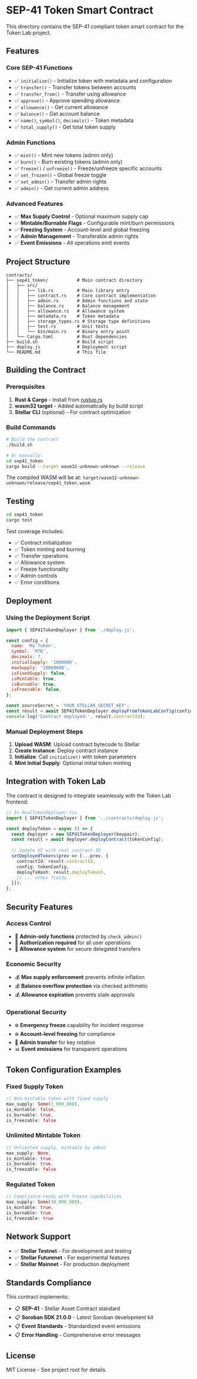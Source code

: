 # SEP-41 Token Smart Contract

This directory contains the SEP-41 compliant token smart contract for the Token Lab project.

## Features

### Core SEP-41 Functions
- ✅ `initialize()` - Initialize token with metadata and configuration
- ✅ `transfer()` - Transfer tokens between accounts
- ✅ `transfer_from()` - Transfer using allowance
- ✅ `approve()` - Approve spending allowance
- ✅ `allowance()` - Get current allowance
- ✅ `balance()` - Get account balance
- ✅ `name()`, `symbol()`, `decimals()` - Token metadata
- ✅ `total_supply()` - Get total token supply

### Admin Functions
- ✅ `mint()` - Mint new tokens (admin only)
- ✅ `burn()` - Burn existing tokens (admin only)
- ✅ `freeze()` / `unfreeze()` - Freeze/unfreeze specific accounts
- ✅ `set_frozen()` - Global freeze toggle
- ✅ `set_admin()` - Transfer admin rights
- ✅ `admin()` - Get current admin address

### Advanced Features
- ✅ **Max Supply Control** - Optional maximum supply cap
- ✅ **Mintable/Burnable Flags** - Configurable mint/burn permissions
- ✅ **Freezing System** - Account-level and global freezing
- ✅ **Admin Management** - Transferable admin rights
- ✅ **Event Emissions** - All operations emit events

## Project Structure

```
contracts/
├── sep41_token/           # Main contract directory
│   ├── src/
│   │   ├── lib.rs         # Main library entry
│   │   ├── contract.rs    # Core contract implementation
│   │   ├── admin.rs       # Admin functions and state
│   │   ├── balance.rs     # Balance management
│   │   ├── allowance.rs   # Allowance system
│   │   ├── metadata.rs    # Token metadata
│   │   ├── storage_types.rs # Storage type definitions
│   │   ├── test.rs        # Unit tests
│   │   └── bin/main.rs    # Binary entry point
│   └── Cargo.toml         # Rust dependencies
├── build.sh               # Build script
├── deploy.js              # Deployment script
└── README.md              # This file
```

## Building the Contract

### Prerequisites

1. **Rust & Cargo** - Install from [rustup.rs](https://rustup.rs/)
2. **wasm32 target** - Added automatically by build script
3. **Stellar CLI** (optional) - For contract optimization

### Build Commands

```bash
# Build the contract
./build.sh

# Or manually:
cd sep41_token
cargo build --target wasm32-unknown-unknown --release
```

The compiled WASM will be at: `target/wasm32-unknown-unknown/release/sep41_token.wasm`

## Testing

```bash
cd sep41_token
cargo test
```

Test coverage includes:
- ✅ Contract initialization
- ✅ Token minting and burning  
- ✅ Transfer operations
- ✅ Allowance system
- ✅ Freeze functionality
- ✅ Admin controls
- ✅ Error conditions

## Deployment

### Using the Deployment Script

```javascript
import { SEP41TokenDeployer } from './deploy.js';

const config = {
  name: 'My Token',
  symbol: 'MTK',
  decimals: 7,
  initialSupply: '1000000',
  maxSupply: '10000000',
  isFixedSupply: false,
  isMintable: true,
  isBurnable: true,
  isFreezable: false,
};

const sourceSecret = 'YOUR_STELLAR_SECRET_KEY';
const result = await SEP41TokenDeployer.deployFromTokenLabConfig(config, sourceSecret);
console.log('Contract deployed:', result.contractId);
```

### Manual Deployment Steps

1. **Upload WASM**: Upload contract bytecode to Stellar
2. **Create Instance**: Deploy contract instance
3. **Initialize**: Call `initialize()` with token parameters
4. **Mint Initial Supply**: Optional initial token minting

## Integration with Token Lab

The contract is designed to integrate seamlessly with the Token Lab frontend:

```typescript
// In RealTokenDeployer.tsx
import { SEP41TokenDeployer } from '../contracts/deploy.js';

const deployToken = async () => {
  const deployer = new SEP41TokenDeployer(keypair);
  const result = await deployer.deployContract(tokenConfig);
  
  // Update UI with real contract ID
  setDeployedTokens(prev => [...prev, {
    contractId: result.contractId,
    config: tokenConfig,
    deployTxHash: result.deployTxHash,
    // ... other fields
  }]);
};
```

## Security Features

### Access Control
- 🔐 **Admin-only functions** protected by `check_admin()`
- 🔐 **Authorization required** for all user operations
- 🔐 **Allowance system** for secure delegated transfers

### Economic Security
- 💰 **Max supply enforcement** prevents infinite inflation
- 💰 **Balance overflow protection** via checked arithmetic
- 💰 **Allowance expiration** prevents stale approvals

### Operational Security  
- ❄️ **Emergency freeze** capability for incident response
- ❄️ **Account-level freezing** for compliance
- 🔄 **Admin transfer** for key rotation
- 📊 **Event emissions** for transparent operations

## Token Configuration Examples

### Fixed Supply Token
```rust
// Non-mintable token with fixed supply
max_supply: Some(1_000_000),
is_mintable: false,
is_burnable: true,
is_freezable: false
```

### Unlimited Mintable Token
```rust
// Unlimited supply, mintable by admin
max_supply: None,
is_mintable: true,
is_burnable: true,
is_freezable: false
```

### Regulated Token
```rust
// Compliance-ready with freeze capabilities
max_supply: Some(10_000_000),
is_mintable: true,
is_burnable: true,
is_freezable: true
```

## Network Support

- ✅ **Stellar Testnet** - For development and testing
- ✅ **Stellar Futurenet** - For experimental features  
- ✅ **Stellar Mainnet** - For production deployment

## Standards Compliance

This contract implements:
- 📋 **SEP-41** - Stellar Asset Contract standard
- 📋 **Soroban SDK 21.0.0** - Latest Soroban development kit
- 📋 **Event Standards** - Standardized event emissions
- 📋 **Error Handling** - Comprehensive error messages

## License

MIT License - See project root for details.